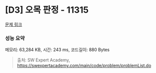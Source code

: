 # [D3] 오목 판정 - 11315 

[문제 링크](https://swexpertacademy.com/main/code/problem/problemDetail.do?contestProbId=AXaSUPYqPYMDFASQ) 

### 성능 요약

메모리: 63,284 KB, 시간: 243 ms, 코드길이: 880 Bytes



> 출처: SW Expert Academy, https://swexpertacademy.com/main/code/problem/problemList.do